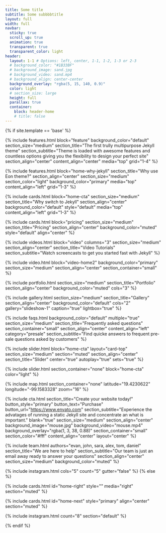 ```yaml
---
title: Some title
subtitle: Some subbbbtitle
layout: full
width: full
navbar:
  sticky: true
  scroll_up: true
  animation: true
  transparent: true
  transparent_color: light
header:
  layout: 1-1 # Options: left, center, 1-1, 1-2, 1-3 or 2-3
  # background_color: "#1B33BF"
  # background_image: sand.jpg
  # background_video: sand.mp4
  # background_align: center-center
  background_overlay: "rgba(5, 15, 140, 0.9)"
  color: light
  # section_size: large
  height: full
  parallax: true
  container:
    block: header-home
    # title: false
---
```


[comment]: # (This actually is the most platform independent comment)

{% if site.template == 'base' %}

  {% include features.html 
    block="feature" 
    background_color="default" 
    section_size="medium"
    section_title="The first trully multipurpose Jekyll theme" 
    section_subtitle="Theme is loaded with awesome features and countless options giving you the flexibility to design your perfect site"
    section_align="center"
    content_align="center"
    media="top"
    grid="1-4"
  %}

  {% include features.html 
    block="home-why-jekyll" 
    section_title="Why use Eon theme?"
    section_align="center"
    section_size="medium"
    section_color="light"
    background_color="primary"
    media="top" 
    content_align="left"
    grid="1-3"
  %}

  {% include cards.html 
    block="home-cta" 
    section_size="medium"
    section_title="Why switch to Jekyll" 
    section_align="center"
    background_color="default" 
    style="default" 
    media="top" 
    content_align="left"
    grid="1-3"
  %}

  {% include cards.html 
    block="pricing" 
    section_size="medium"
    section_title="Pricing" 
    section_align="center"
    background_color="muted" 
    style="default"
    align="center"
  %}

  {% include videos.html 
    block="video" 
    columns="3" 
    section_size="medium"
    section_align="center"
    section_title="Video Tutorials" 
    section_subtitle="Watch screencasts to get you started fast with Jekyll" 
  %}

  {% include video.html 
    block="video-home2" 
    background_color="primary" 
    section_size="medium"
    section_align="center" 
    section_container="small"
  %}

  {% include portfolio.html 
    section_size="medium"
    section_title="Portfolio" 
    section_align="center"
    background_color="muted"
    cols="3"
  %}

  {% include gallery.html 
    section_size="medium"
    section_title="Gallery" 
    section_align="center"
    background_color="default"
    cols="2"
    gallery="slideshow-1"
    caption="true"
    lightbox="true"
  %}

  {% include faqs.html 
    background_color="default"
    multiple="true" 
    section_size="medium"
    section_title="Frequently asked questions" 
    section_container="small"
    section_align="center"
    content_align="left"
    category="presale" 
    section_subtitle="Find quicke answers to frequent pre-sale questions asked by customers" 
  %}

  {% include slider.html 
    block="home-cta" 
    layout="card-top" 
    section_size="medium"
    section="muted" 
    section_align="center"  
    section_title="Slider" 
    center="true"
    autoplay="true"
    sets="true"
  %}

  {% include slider.html 
    section_container="none"
    block="home-cta" 
    color="light" 
  %}

  {% include map.html 
    section_container="none"
    latitude="19.4230622" 
    longitude="-99.1583328" 
    zoom="16" 
  %}

  {% include cta.html 
    section_title="Create your website today!" 
    button_style="primary" 
    button_text="Purchase" 
    button_url="https://www.envato.com" 
    section_subtitle="Experience the advatages of running a static Jekyll site and concentrate an what is important."
    blank="true" 
    section_size="medium"
    section_align="center"
    background_image="mouse.jpg"
    background_video="mouse.mp4"
    background_overlay="rgba(1, 3, 38, 0.88)"
    section_container="small"
    section_color="#fff"
    content_align="center"
    layout="center"
  %}
  
  {% include team.html 
    authors="evan, john, sara, alex, tom, daniel" 
    section_title="We are here to help" 
    section_subtitle="Our team is just an email away ready to answer your questions" 
    section_align="center"
    section_size="medium"
    background_color="muted" 
  %}

  {% include instagram.html 
    cols="5" 
    count="5" 
    gutter="false"
  %}
{% else %}

  {% include cards.html id="home-right" style="" media="right" section="muted" %}

  {% include cards.html id="home-next" style="primary" align="center" section="muted" %}

  {% include instagram.html count="8" section="default" %}

{% endif %}



<!--
background-image: linear-gradient(to right, #0acffe 0%, #495aff 100%);
background-image: linear-gradient(-225deg, #AC32E4 0%, #7918F2 48%, #4801FF 100%);
background-image: linear-gradient(-225deg, #A445B2 0%, #D41872 52%, #FF0066 100%); -->
